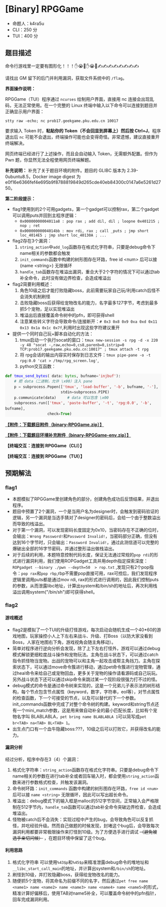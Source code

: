 # [Binary] RPGGame

- 命题人：k4ra5u
- CLI：250 分
- TUI：400 分

## 题目描述

<p>命令行游戏里一定要有图形化！！！✋😭🤚✋😭🤚✍✍✍✍✍✍✍✍</p>
<p>请找出 GM 留下的后门并利用漏洞，获取文件系统中的 <code>/flag</code>。</p>
<div class="well">
<p><strong>界面操作说明：</strong></p>
<p>RPGGame（TUI）程序通过 <code>ncurses</code> 绘制用户界面，直接用 nc 连接会出现乱码，无法正常使用。在一个完整的 Linux 终端中输入以下命令可以连接到题目并正确显示用户界面：</p>
<p><code>stty raw -echo; nc prob17.geekgame.pku.edu.cn 10017</code></p>
<p>要求输入 Token 时，<strong>粘贴你的 Token（不会回显到屏幕上）然后按 Ctrl+J</strong>。程序退出后 <code>nc</code> 可能不会退出，终端操作可能也会变得奇怪。非常遗憾，建议直接重开终端解决。</p>
<p>网页终端已经进行了上述操作，而且会自动输入 Token，无需额外配置。但作为 Pwn 题，你显然无法全程使用网页终端解题。</p>
</div>
<p><strong>补充说明：</strong> 补充了关于题目环境的附件。题目的 GLIBC 版本为 2.39-0ubuntu8.5，Docker image digest 为 e0f16e6366fef4e695b9f8788819849d265cde40eb84300c0147a6e5261d2750。</p>
<div class="well">
<p><strong>第二阶段提示：</strong></p>
<ul>
<li>flag1使用到的2个可用gadgets，第一个gadget可以控制rax，第二个gadget可以调用puts并回到主程序逻辑：<ul>
<li><code>0x00000000004011a8 : pop rax ; add dil, dil ; loopne 0x401215 ; nop ; ret</code></li>
<li><code>0x00000000004014bb : mov rdi, rax ; call _puts ; jmp short loc_4014E5 ; jmp short loc_40130A ; ...</code></li>
</ul>
</li>
<li>flag2存在3个漏洞：<ol>
<li><code>string_action</code>中<code>add_log</code>函数存在格式化字符串，只要是debug命令下name相关的参数都会触发</li>
<li><code>init_commands</code>函数中构建的树形图存在环路，free id &lt;num&gt; 后可以接 {name &lt;string&gt;} 无限循环</li>
<li><code>handle_tab</code>函数存在堆溢出漏洞，重合大于2个字符的情况下可以通过tab补全命令，此时没有做边界检查，会造成堆溢出</li>
</ol>
</li>
<li>flag2简要利用概述：<ol>
<li>角色10级之后才能打败隐藏boss，此前需要玩家自己玩/利用catch后怪不会消失机制刷怪</li>
<li>击败隐藏boss后获得给宠物改名的能力，名字最多127字节，考虑到最多抓5个宠物，足以实现堆溢出</li>
<li>堆溢出后直接覆盖命令树中的pfn，即可获得shell</li>
<li>注意某些转义字符会导致命令/连接断开：<code># 0x3 0x8 0x9 0xa 0xd 0x11 0x13 0x1a 0x1c 0x7f</code>,利用时出现这些字符建议重开</li>
</ol>
</li>
<li>提供一个同时自己玩+脚本自动化的方法：<ol>
<li>tmux启动一个执行socat的窗口：<code>tmux new-session -s rpg -d -x 220 -y 48 "socat -,raw,echo=0,cs8,parenb=0,istrip=0 TCP:prob17.geekgame.pku.edu.cn:10017" ; tmux attach -t rpg</code></li>
<li>将 rpg会话的输出内容实时保存到日志文件：<code>tmux pipe-pane -o -t rpg:0.0 'cat &gt; /tmp/rpg_screen.log'</code>,</li>
<li>python交互函数：</li>
</ol>
</li>
</ul>
<div class="codehilite" style="background: #f8f8f8"><pre style="line-height: 125%;"><span></span><code><span style="color: #008000; font-weight: bold">def</span><span style="color: #BBB"> </span><span style="color: #00F">tmux_send_bytes</span>( data: <span style="color: #008000">bytes</span>, bufname<span style="color: #666">=</span><span style="color: #BA2121">&#39;injbuf&#39;</span>):
    <span style="color: #3D7B7B; font-style: italic"># 把 data（二进制，允许 \x00）注入 pane</span>
    p <span style="color: #666">=</span> subprocess<span style="color: #666">.</span>Popen([<span style="color: #BA2121">&#39;tmux&#39;</span>, <span style="color: #BA2121">&#39;load-buffer&#39;</span>, <span style="color: #BA2121">&#39;-b&#39;</span>, bufname, <span style="color: #BA2121">&#39;-&#39;</span>],
                         stdin<span style="color: #666">=</span>subprocess<span style="color: #666">.</span>PIPE)
    p<span style="color: #666">.</span>communicate(data)     <span style="color: #3D7B7B; font-style: italic"># data 可以包含 \x00</span>
    subprocess<span style="color: #666">.</span>run([<span style="color: #BA2121">&#39;tmux&#39;</span>, <span style="color: #BA2121">&#39;paste-buffer&#39;</span>, <span style="color: #BA2121">&#39;-t&#39;</span>, <span style="color: #BA2121">&#39;rpg:0.0&#39;</span>, <span style="color: #BA2121">&#39;-b&#39;</span>, bufname],
                   check<span style="color: #666">=</span><span style="color: #008000; font-weight: bold">True</span>)
</code></pre></div>

</div>

**[【附件：下载题目附件（binary-RPGGame.zip）】](attachment/binary-RPGGame.zip)**

**[【附件：下载题目环境补充附件（binary-RPGGame-env.zip）】](attachment/binary-RPGGame-env.zip)**

**【终端交互：连接到 RPGGame（CLI）】**

**【终端交互：连接到 RPGGame（TUI）】**

## 预期解法

### flag1
- 本题模拟了RPGGame里创建角色的部分，创建角色成功后反馈结果，并退出程序。
- 题目中预置了2个漏洞，一个是当用户名为designer时，会触发到密码验证的逻辑，另一个漏洞是当选手猜对了designer的密码后，会给一个由于整数溢出而导致的栈溢出。
- 对于第一个漏洞，可以发现密码长度固定为0x10，当密码存在不正确的位时，会输出：`Wrong Password!`和`Password Invalid!`，当密码部分正确，但没有达到16个字节时，只会输出：`Password Invalid!`，通过此测信道可以完整的爆破出全部的16字节密码，并通过整形溢出做栈溢出。
- 对于后续的利用，本题特意控制代码长度，保证无法通过常规的`pop rdi`的形式进行漏洞利用，我们使用ROPGadget工具并用depth指定探索深度：` ROPgadget --binary ./pwn --depth=50  > rop.txt` ,发现只有2个pop指令：`pop rax`和`pop rbp`,rbp不需要pop直接可用，rax可控后，我们发现程序逻辑里调用puts都是通过mov rdi, rax的形式进行调用的，因此我们控制puts的参数，从而泄露libc地址，计算出system和/bin/sh的地址后，再次利用栈溢出调用system("/bin/sh")即可获得shell。
### flag2
#### 游戏概述
- flag2是模拟了一个TUI的升级打怪游戏，每次启动会随机生成一个40*60的游戏地图，玩家操控小人上下左右来战斗、升级、打Boss（以防大家没看到Boss，人家在地图右下角，游戏视角会随主角移动）。
- 简单对程序进行逆向分析会发现，除了上下左右打怪外，游戏可以通过debug模式解锁更细粒度战斗操作和宠物玩法。主角在战斗状态下，可以通过catch指令抓怪物当宠物。出战的宠物可以和主角一起攻击或帮主角挡刀。主角在探索状态下，可以通过move命令簇进行移动，通过pet命令簇进行宠物管理，通过heal命令来给自己或宠物回血，更多关于宠物的操作请看源码或自己玩玩。另外战斗状态下还可以通过skip命令来跳过某一个现阶段很强力打不过的怪。
- debug模式的命令是通过命令树来实现的，这是一个兄弟儿子表示法的树形结构，每个节点包含节点属性（keyword，数字，字符串，eol等），对节点属性的检查函数，下一个可接受的节点，以及可以替代的下一个参数。init_commands函数中完成了对整个命令树的构建。keyword和string节点还有一个mini_match参数，这是用来做自动补全的最小匹配长度，比如有个宠物名字叫 BLABLABLA，`pet bring name BLABLABLA 1`可以简写成`pet br<TAB> na<TAB> BL<TAB> 1`。
- 出生点门口有一个血牛隐藏boss:???，10级之后可以打败它，并获得改名的能力。
#### 漏洞分析
经过分析，程序中存在3（4）个漏洞：
1. 格式化字符串：`string_action`函数存在格式化字符串。只要是debug命令下name相关的参数在进行tab补全或者回车输入时，都会使用`string_action`函数来进行参数格式检查，并触发该漏洞。
2. 命令树环路：`init_commands` 函数中构建的树形图存在环路，`free id <num>` 后可以接 `name <string>` 无限循环，因此可以写出超长命令。
3. 堆溢出：debug模式下的输入框是malloc的512字节空间，正常输入会严格限制在512字节内，`handle_tab`函数可以通过tab补全命令突破边界检查，会造成堆溢出。
4. 怪物被catch后不会消失：实现过程中产生的bug，会导致角色可以反复抓怪，并吃经验升级。然而自己做题的时候发现，封堵这个bug后，会导致每次漏洞利用都要非常极限操作来打怪到10级。为了方便选手进行调试 ~~（避免被选手亲切问候）~~ ，在题目环境中保留了这个bug。

#### 利用思路
1. 格式化字符串 可以使用`%43$p`和`%45$p`来精准泄露debug命令的堆地址和`__libc_start_call_main`的地址，并计算出system和`/bin/sh`的地址。
2. 刷怪到10级，并打败隐藏boss，获得给宠物改名的能力。
3. 随便抓5个宠物，将其命名为前缀不同的名字，然后通过`pet free name <name1> name <name2> name <name3> name <name4> name <name5>`的形式，精准计算好偏移后，使用TAB对name5补全，可以覆盖命令树中的pfn指针，回车完成漏洞利用。